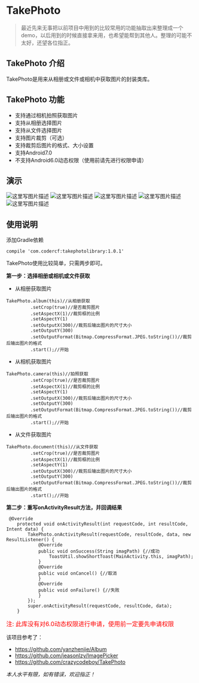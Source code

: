 # TakePhoto

>最近先来无事把以前项目中用到的比较常用的功能抽取出来整理成一个demo，以后用到的时候直接拿来用，也希望能帮到其他人。整理的可能不太好，还望各位指正。

## TakePhoto 介绍

TakePhoto是用来从相册或文件或相机中获取图片的封装类库。

## TakePhoto 功能

 - 支持通过相机拍照获取图片
 - 支持从相册选择图片
 - 支持从文件选择图片
 - 支持图片裁剪（可选）
 - 支持裁剪后图片的格式、大小设置
 - 支持Android7.0
 - 不支持Android6.0动态权限（使用前请先进行权限申请）
 
## 演示

![这里写图片描述](/screenshots/1.png)
![这里写图片描述](/screenshots/2.png)
![这里写图片描述](/screenshots/3.png)
![这里写图片描述](/screenshots/4.png)
![这里写图片描述](/screenshots/5.png)

## 使用说明

 添加Gradle依赖

```
compile 'com.codercf:takephotolibrary:1.0.1'
```

TakePhoto使用比较简单，只需两步即可。


**第一步：选择相册或相机或文件获取**

- 从相册获取图片
```
TakePhoto.album(this)//从相册获取
         .setCrop(true)//是否裁剪图片
         .setAspectX(1)//裁剪框的比例
         .setAspectY(1)
         .setOutputX(300)//裁剪后输出图片的尺寸大小
         .setOutputY(300)
         .setOutputFormat(Bitmap.CompressFormat.JPEG.toString())//裁剪后输出图片的格式
         .start();//开始
``` 
 - 从相机获取图片
```
TakePhoto.camera(this)//拍照获取
         .setCrop(true)//是否裁剪图片
         .setAspectX(1)//裁剪框的比例
         .setAspectY(1)
         .setOutputX(300)//裁剪后输出图片的尺寸大小
         .setOutputY(300)
         .setOutputFormat(Bitmap.CompressFormat.JPEG.toString())//裁剪后输出图片的格式
         .start();//开始
```
 - 从文件获取图片
```
TakePhoto.document(this)//从文件获取
         .setCrop(true)//是否裁剪图片
         .setAspectX(1)//裁剪框的比例
         .setAspectY(1)
         .setOutputX(300)//裁剪后输出图片的尺寸大小
         .setOutputY(300)
         .setOutputFormat(Bitmap.CompressFormat.JPEG.toString())//裁剪后输出图片的格式
         .start();//开始
```
**第二步：重写onActivityResult方法，并回调结果**
```
 @Override
    protected void onActivityResult(int requestCode, int resultCode, Intent data) {
        TakePhoto.onActivityResult(requestCode, resultCode, data, new ResultListener() {
            @Override
            public void onSuccess(String imagPath) {//成功
                ToastUtil.showShortToast(MainActivity.this, imagPath);
            }
            @Override
            public void onCancel() {//取消
            }
            @Override
            public void onFailure() {//失败
            }
        });
        super.onActivityResult(requestCode, resultCode, data);
    }
```

<font color=#ff0000 size=3>注: 此库没有对6.0动态权限进行申请，使用前一定要先申请权限</font>


该项目参考了：

 - https://github.com/yanzhenjie/Album
 - https://github.com/jeasonlzy/ImagePicker
 - https://github.com/crazycodeboy/TakePhoto

*本人水平有限，如有错误，欢迎指正！*







